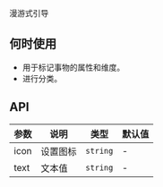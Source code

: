 漫游式引导

## 何时使用

- 用于标记事物的属性和维度。
- 进行分类。

## API

| 参数          | 说明             | 类型                          | 默认值 |
| ------------- | ---------------- | ----------------------------- | ------ |
| icon          | 设置图标         | `string`                      | -      |
| text          | 文本值           | `string`                      | -      |
